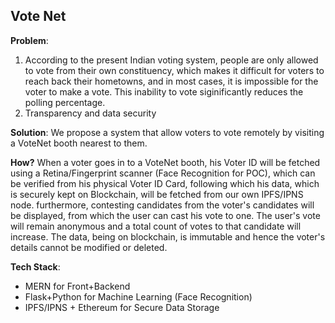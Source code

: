 ## Vote Net

**Problem**: 
1. According to the present Indian voting system, people are only allowed to vote from their own constituency, which makes it difficult for voters to reach back their hometowns, and in most cases, it is impossible for the voter to make a vote. This inability to vote siginificantly reduces the polling percentage.
2. Transparency and data security

**Solution**:
We propose a system that allow voters to vote remotely by visiting a VoteNet booth nearest to them. 

**How?**
When a voter goes in to a VoteNet booth, his Voter ID will be fetched using a Retina/Fingerprint scanner (Face Recognition for POC), which can be verified from his physical Voter ID Card, following which his data, which is securely kept on Blockchain, will be fetched from our own IPFS/IPNS node. furthermore, contesting candidates from the voter's candidates will be displayed, from which the user can cast his vote to one. The user's vote will remain anonymous and a total count of votes to that candidate will increase. The data, being on blockchain, is immutable and hence the voter's details cannot be modified or deleted.

**Tech Stack**:
- MERN for Front+Backend
- Flask+Python for Machine Learning (Face Recognition)
- IPFS/IPNS + Ethereum for Secure Data Storage
